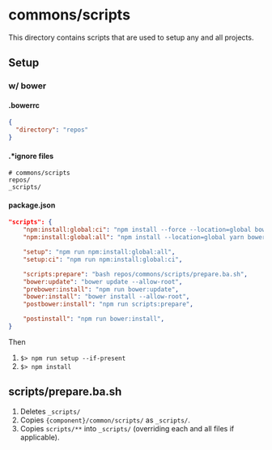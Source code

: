 # commons/scripts

This directory contains scripts that are used to setup any and all projects.

## Setup

### w/ bower

#### .bowerrc

```json
{
  "directory": "repos"
}
```

#### .\*ignore files

```gitignore
# commons/scripts
repos/
_scripts/
```

#### package.json

```json
"scripts": {
    "npm:install:global:ci": "npm install --force --location=global bower ...",
    "npm:install:global:all": "npm install --location=global yarn bower ...",

    "setup": "npm run npm:install:global:all",
    "setup:ci": "npm run npm:install:global:ci",

    "scripts:prepare": "bash repos/commons/scripts/prepare.ba.sh",
    "bower:update": "bower update --allow-root",
    "prebower:install": "npm run bower:update",
    "bower:install": "bower install --allow-root",
    "postbower:install": "npm run scripts:prepare",

    "postinstall": "npm run bower:install",
}
```

Then

1. `$> npm run setup --if-present`
2. `$> npm install`

## scripts/prepare.ba.sh

1. Deletes `_scripts/`
1. Copies `{component}/common/scripts/` as `_scripts/`.
1. Copies `scripts/**` into `_scripts/` (overriding each and all files if applicable).
